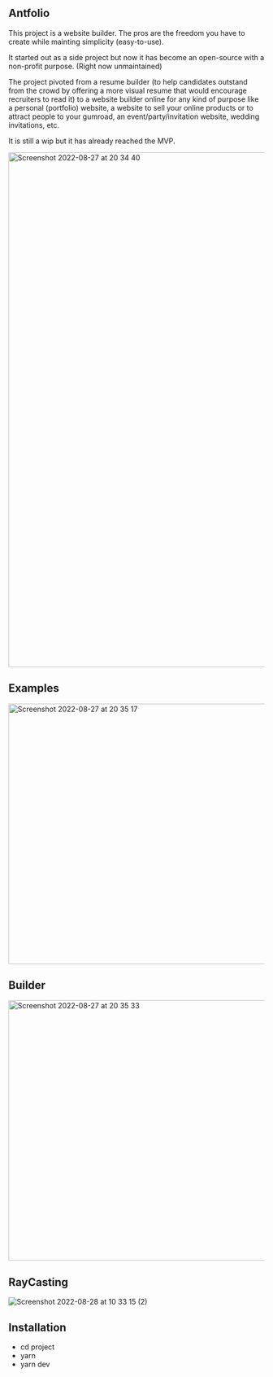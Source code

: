 ## Antfolio

This project is a website builder. The pros are the freedom you have to create while mainting simplicity (easy-to-use).

It started out as a side project but now it has become an open-source with a non-profit purpose. (Right now unmaintained)

The project pivoted from a resume builder (to help candidates outstand from the crowd by offering a more visual resume that would encourage recruiters to read it) to a website builder online for any kind of purpose like a personal (portfolio) website, a website to sell your online products or to attract people to your gumroad, an event/party/invitation website, wedding invitations, etc. 

It is still a wip but it has already reached the MVP.



<img width="1012" alt="Screenshot 2022-08-27 at 20 34 40" src="https://user-images.githubusercontent.com/44972334/187043700-b2b9a243-d1a0-459b-b3e3-0f6f65b51334.png">

## Examples

<img width="512" alt="Screenshot 2022-08-27 at 20 35 17" src="https://user-images.githubusercontent.com/44972334/187043724-32e3fd6f-3f5e-46b8-90a1-e05c8160ba4e.png">

## Builder

<img width="512" alt="Screenshot 2022-08-27 at 20 35 33" src="https://user-images.githubusercontent.com/44972334/187043732-d9b8e04f-6b17-4e96-98c8-7ae5b252016f.png">

## RayCasting

![Screenshot 2022-08-28 at 10 33 15 (2)](https://user-images.githubusercontent.com/44972334/187065329-56443287-61fb-4d13-b4f8-e88012fce2ad.png)

## Installation

- cd project
- yarn
- yarn dev
